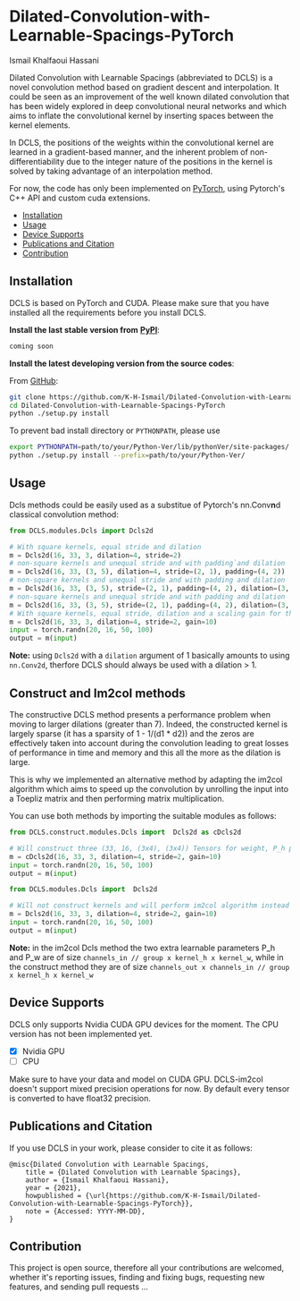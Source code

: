 # Dilated-Convolution-with-Learnable-Spacings-PyTorch
Ismail Khalfaoui Hassani

Dilated Convolution with Learnable Spacings (abbreviated to DCLS) is a novel convolution method based on gradient descent and interpolation. It could be seen as an improvement of the well known dilated convolution that has been widely explored in deep convolutional neural networks and which aims to inflate the convolutional kernel by inserting spaces between the kernel elements. 

In DCLS, the positions of the weights within the convolutional kernel are learned in a gradient-based manner, and the inherent problem of non-differentiability due to the integer nature of the positions in the kernel is solved by taking advantage of an interpolation method. 

For now, the code has only been implemented on [PyTorch](https://pytorch.org/), using Pytorch's C++ API and custom cuda extensions. 

- [Installation](#installation)
- [Usage](#usage)
- [Device Supports](#device-supports)
- [Publications and Citation](#publications-and-citation)
- [Contribution](#contribution)

## Installation

DCLS is based on PyTorch and CUDA. Please make sure that you have installed all the requirements before you install DCLS.


**Install the last stable version from** [**PyPI**](https://pypi.org/project/DCLS/):

```bash
coming soon
```

**Install the latest developing version from the source codes**:

From [GitHub](https://github.com/K-H-Ismail/Dilated-Convolution-with-Learnable-Spacings-PyTorch):
```bash
git clone https://github.com/K-H-Ismail/Dilated-Convolution-with-Learnable-Spacings-PyTorch.git
cd Dilated-Convolution-with-Learnable-Spacings-PyTorch
python ./setup.py install 
```
To prevent bad install directory or ```PYTHONPATH```, please use
```bash 
export PYTHONPATH=path/to/your/Python-Ver/lib/pythonVer/site-packages/
python ./setup.py install --prefix=path/to/your/Python-Ver/
```

## Usage
Dcls methods could be easily used as a substitue of Pytorch's nn.Conv**n**d classical convolution method:

```python
from DCLS.modules.Dcls import Dcls2d

# With square kernels, equal stride and dilation
m = Dcls2d(16, 33, 3, dilation=4, stride=2)
# non-square kernels and unequal stride and with padding`and dilation
m = Dcls2d(16, 33, (3, 5), dilation=4, stride=(2, 1), padding=(4, 2))
# non-square kernels and unequal stride and with padding and dilation
m = Dcls2d(16, 33, (3, 5), stride=(2, 1), padding=(4, 2), dilation=(3, 2))
# non-square kernels and unequal stride and with padding and dilation
m = Dcls2d(16, 33, (3, 5), stride=(2, 1), padding=(4, 2), dilation=(3, 2))
# With square kernels, equal stride, dilation and a scaling gain for the positions
m = Dcls2d(16, 33, 3, dilation=4, stride=2, gain=10)
input = torch.randn(20, 16, 50, 100)
output = m(input)

```
__**Note:**__ using ```Dcls2d``` with a ```dilation``` argument of 1 basically amounts to using ```nn.Conv2d```, therfore DCLS should always be used with a dilation > 1.

## Construct and Im2col methods
The constructive DCLS method presents a performance problem when moving to larger dilations (greater than 7). Indeed, the constructed kernel is largely sparse (it has a sparsity of 1 - 1/(d1 * d2)) and the zeros are effectively taken into account during the convolution leading to great losses of performance in time and memory and this all the more as the dilation is large.

This is why we implemented an alternative method by adapting the im2col algorithm  which aims to speed up the convolution by unrolling the input into a Toepliz matrix and then performing matrix multiplication.

You can use both methods by importing the suitable modules as follows:

```python
from DCLS.construct.modules.Dcls import  Dcls2d as cDcls2d

# Will construct three (33, 16, (3x4), (3x4)) Tensors for weight, P_h positions and P_w positions 
m = cDcls2d(16, 33, 3, dilation=4, stride=2, gain=10)
input = torch.randn(20, 16, 50, 100)
output = m(input)

```

```python
from DCLS.modules.Dcls import  Dcls2d 

# Will not construct kernels and will perform im2col algorithm instead 
m = Dcls2d(16, 33, 3, dilation=4, stride=2, gain=10)
input = torch.randn(20, 16, 50, 100)
output = m(input)

```
__**Note:**__ in the im2col Dcls method the two extra learnable parameters P_h and P_w are of size ```channels_in // group x kernel_h x kernel_w```, while in the construct method they are of size ```channels_out x channels_in // group x kernel_h x kernel_w```

## Device Supports
DCLS only supports Nvidia CUDA GPU devices for the moment. The CPU version has not been implemented yet.

-   [x] Nvidia GPU
-   [ ] CPU

Make sure to have your data and model on CUDA GPU.
DCLS-im2col doesn't support mixed precision operations for now. By default every tensor is converted to have float32 precision.

## Publications and Citation

If you use DCLS in your work, please consider to cite it as follows:

```
@misc{Dilated Convolution with Learnable Spacings,
	title = {Dilated Convolution with Learnable Spacings},
	author = {Ismail Khalfaoui Hassani},
	year = {2021},
	howpublished = {\url{https://github.com/K-H-Ismail/Dilated-Convolution-with-Learnable-Spacings-PyTorch}},
	note = {Accessed: YYYY-MM-DD},
}
```

## Contribution

This project is open source, therefore all your contributions are welcomed, whether it's reporting issues, finding and fixing bugs, requesting new features, and sending pull requests ...


